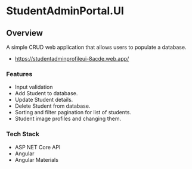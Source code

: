 # StudentAdminPortal.UI

## Overview
A simple CRUD web application that allows users to populate a database.
- https://studentadminprofileui-8acde.web.app/

### Features
- Input validation
- Add Student to database.
- Update Student details.
- Delete Student from database.
- Sorting and filter pagination for list of students.
- Student image profiles and changing them.

### Tech Stack
- ASP NET Core API
- Angular
- Angular Materials
